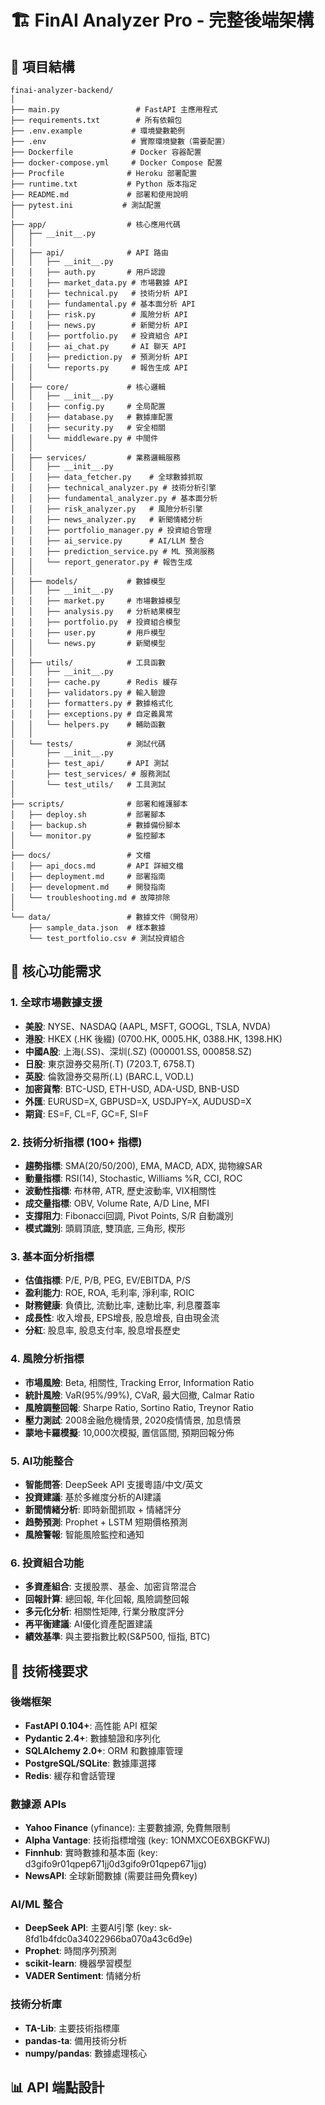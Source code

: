 # 🏗️ FinAI Analyzer Pro - 完整後端架構

## 📁 項目結構
```
finai-analyzer-backend/
│
├── main.py                 # FastAPI 主應用程式
├── requirements.txt        # 所有依賴包
├── .env.example           # 環境變數範例
├── .env                   # 實際環境變數（需要配置）
├── Dockerfile             # Docker 容器配置
├── docker-compose.yml     # Docker Compose 配置
├── Procfile              # Heroku 部署配置
├── runtime.txt           # Python 版本指定
├── README.md             # 部署和使用說明
├── pytest.ini           # 測試配置
│
├── app/                  # 核心應用代碼
│   ├── __init__.py
│   │
│   ├── api/              # API 路由
│   │   ├── __init__.py
│   │   ├── auth.py       # 用戶認證
│   │   ├── market_data.py # 市場數據 API
│   │   ├── technical.py   # 技術分析 API
│   │   ├── fundamental.py # 基本面分析 API
│   │   ├── risk.py        # 風險分析 API
│   │   ├── news.py        # 新聞分析 API
│   │   ├── portfolio.py   # 投資組合 API
│   │   ├── ai_chat.py     # AI 聊天 API
│   │   ├── prediction.py  # 預測分析 API
│   │   └── reports.py     # 報告生成 API
│   │
│   ├── core/             # 核心邏輯
│   │   ├── __init__.py
│   │   ├── config.py     # 全局配置
│   │   ├── database.py   # 數據庫配置
│   │   ├── security.py   # 安全相關
│   │   └── middleware.py # 中間件
│   │
│   ├── services/         # 業務邏輯服務
│   │   ├── __init__.py
│   │   ├── data_fetcher.py    # 全球數據抓取
│   │   ├── technical_analyzer.py # 技術分析引擎
│   │   ├── fundamental_analyzer.py # 基本面分析
│   │   ├── risk_analyzer.py   # 風險分析引擎
│   │   ├── news_analyzer.py   # 新聞情緒分析
│   │   ├── portfolio_manager.py # 投資組合管理
│   │   ├── ai_service.py      # AI/LLM 整合
│   │   ├── prediction_service.py # ML 預測服務
│   │   └── report_generator.py # 報告生成
│   │
│   ├── models/           # 數據模型
│   │   ├── __init__.py
│   │   ├── market.py     # 市場數據模型
│   │   ├── analysis.py   # 分析結果模型
│   │   ├── portfolio.py  # 投資組合模型
│   │   ├── user.py       # 用戶模型
│   │   └── news.py       # 新聞模型
│   │
│   ├── utils/            # 工具函數
│   │   ├── __init__.py
│   │   ├── cache.py      # Redis 緩存
│   │   ├── validators.py # 輸入驗證
│   │   ├── formatters.py # 數據格式化
│   │   ├── exceptions.py # 自定義異常
│   │   └── helpers.py    # 輔助函數
│   │
│   └── tests/            # 測試代碼
│       ├── __init__.py
│       ├── test_api/     # API 測試
│       ├── test_services/ # 服務測試
│       └── test_utils/   # 工具測試
│
├── scripts/              # 部署和維護腳本
│   ├── deploy.sh         # 部署腳本
│   ├── backup.sh         # 數據備份腳本
│   └── monitor.py        # 監控腳本
│
├── docs/                 # 文檔
│   ├── api_docs.md       # API 詳細文檔
│   ├── deployment.md     # 部署指南
│   ├── development.md    # 開發指南
│   └── troubleshooting.md # 故障排除
│
└── data/                 # 數據文件（開發用）
    ├── sample_data.json  # 樣本數據
    └── test_portfolio.csv # 測試投資組合
```

## 🎯 核心功能需求

### 1. 全球市場數據支援
- **美股**: NYSE、NASDAQ (AAPL, MSFT, GOOGL, TSLA, NVDA)
- **港股**: HKEX (.HK 後綴) (0700.HK, 0005.HK, 0388.HK, 1398.HK)
- **中國A股**: 上海(.SS)、深圳(.SZ) (000001.SS, 000858.SZ)
- **日股**: 東京證券交易所(.T) (7203.T, 6758.T)
- **英股**: 倫敦證券交易所(.L) (BARC.L, VOD.L)
- **加密貨幣**: BTC-USD, ETH-USD, ADA-USD, BNB-USD
- **外匯**: EURUSD=X, GBPUSD=X, USDJPY=X, AUDUSD=X
- **期貨**: ES=F, CL=F, GC=F, SI=F

### 2. 技術分析指標 (100+ 指標)
- **趨勢指標**: SMA(20/50/200), EMA, MACD, ADX, 拋物線SAR
- **動量指標**: RSI(14), Stochastic, Williams %R, CCI, ROC
- **波動性指標**: 布林帶, ATR, 歷史波動率, VIX相關性
- **成交量指標**: OBV, Volume Rate, A/D Line, MFI
- **支撐阻力**: Fibonacci回調, Pivot Points, S/R 自動識別
- **模式識別**: 頭肩頂底, 雙頂底, 三角形, 楔形

### 3. 基本面分析指標
- **估值指標**: P/E, P/B, PEG, EV/EBITDA, P/S
- **盈利能力**: ROE, ROA, 毛利率, 淨利率, ROIC
- **財務健康**: 負債比, 流動比率, 速動比率, 利息覆蓋率
- **成長性**: 收入增長, EPS增長, 股息增長, 自由現金流
- **分紅**: 股息率, 股息支付率, 股息增長歷史

### 4. 風險分析指標
- **市場風險**: Beta, 相關性, Tracking Error, Information Ratio
- **統計風險**: VaR(95%/99%), CVaR, 最大回撤, Calmar Ratio
- **風險調整回報**: Sharpe Ratio, Sortino Ratio, Treynor Ratio
- **壓力測試**: 2008金融危機情景, 2020疫情情景, 加息情景
- **蒙地卡羅模擬**: 10,000次模擬, 置信區間, 預期回報分佈

### 5. AI功能整合
- **智能問答**: DeepSeek API 支援粵語/中文/英文
- **投資建議**: 基於多維度分析的AI建議
- **新聞情緒分析**: 即時新聞抓取 + 情緒評分
- **趋勢預測**: Prophet + LSTM 短期價格預測
- **風險警報**: 智能風險監控和通知

### 6. 投資組合功能
- **多資產組合**: 支援股票、基金、加密貨幣混合
- **回報計算**: 總回報, 年化回報, 風險調整回報
- **多元化分析**: 相關性矩陣, 行業分散度評分
- **再平衡建議**: AI優化資產配置建議
- **績效基準**: 與主要指數比較(S&P500, 恒指, BTC)

## 🔧 技術棧要求

### 後端框架
- **FastAPI 0.104+**: 高性能 API 框架
- **Pydantic 2.4+**: 數據驗證和序列化
- **SQLAlchemy 2.0+**: ORM 和數據庫管理
- **PostgreSQL/SQLite**: 數據庫選擇
- **Redis**: 緩存和會話管理

### 數據源 APIs
- **Yahoo Finance** (yfinance): 主要數據源, 免費無限制
- **Alpha Vantage**: 技術指標增強 (key: 1ONMXCOE6XBGKFWJ)
- **Finnhub**: 實時數據和基本面 (key: d3gifo9r01qpep671jj0d3gifo9r01qpep671jjg)
- **NewsAPI**: 全球新聞數據 (需要註冊免費key)

### AI/ML 整合
- **DeepSeek API**: 主要AI引擎 (key: sk-8fd1b4fdc0a34022966ba070a43c6d9e)
- **Prophet**: 時間序列預測
- **scikit-learn**: 機器學習模型
- **VADER Sentiment**: 情緒分析

### 技術分析庫
- **TA-Lib**: 主要技術指標庫
- **pandas-ta**: 備用技術分析
- **numpy/pandas**: 數據處理核心

## 📊 API 端點設計